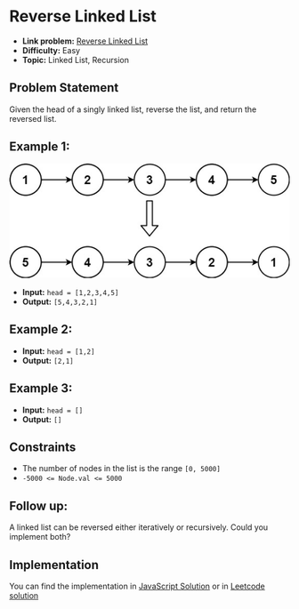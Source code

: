 # Reverse Linked List

- **Link problem:** [Reverse Linked List](https://leetcode.com/problems/reverse-linked-list/)
- **Difficulty:** Easy
- **Topic:** Linked List, Recursion

## Problem Statement

Given the head of a singly linked list, reverse the list, and return the reversed list.

## Example 1:

![Alt text](rev1ex1.jpg)

- **Input:** `head = [1,2,3,4,5]`
- **Output:** `[5,4,3,2,1]`

## Example 2:

- **Input:** `head = [1,2]`
- **Output:** `[2,1]`

## Example 3:

- **Input:** `head = []`
- **Output:** `[]`

## Constraints

- The number of nodes in the list is the range `[0, 5000]`
- `-5000 <= Node.val <= 5000`

## Follow up:

A linked list can be reversed either iteratively or recursively. Could you implement both?

## Implementation

You can find the implementation in [JavaScript Solution](solution.js)
or in [Leetcode solution](https://leetcode.com/problems/power-of-two/solutions/4749119/using-bit-manipulation-javascript-solution/)
